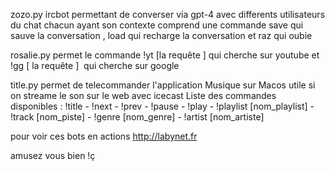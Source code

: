zozo.py ircbot permettant de converser via gpt-4 avec differents utilisateurs du chat chacun ayant son contexte 
comprend une commande save qui sauve la conversation , load qui recharge la conversation et raz qui oubie 

rosalie.py permet le commande !yt [la requête ] qui cherche sur youtube et !gg [ la requête ]  qui cherche sur google 

title.py permet de telecommander l'application Musique sur Macos utile si on streame le son sur le web avec icecast 
Liste des commandes disponibles : 
!title - !next - !prev - !pause - !play - !playlist [nom_playlist] - !track [nom_piste] - !genre [nom_genre] - !artist [nom_artiste]

pour voir ces bots en actions http://labynet.fr

amusez vous bien !ç
